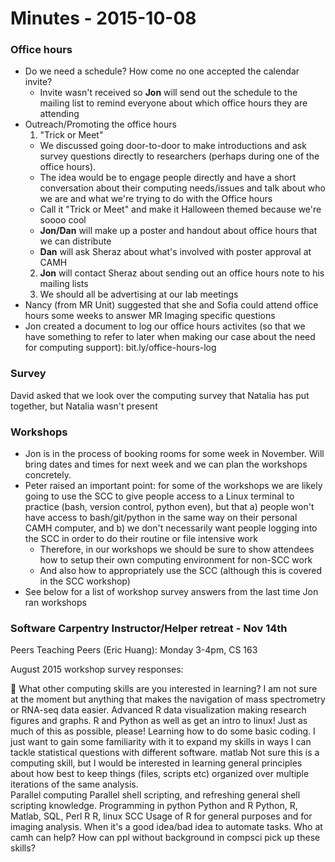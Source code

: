 # Minutes - 2015-10-08
### Office hours 
- Do we need a schedule? How come no one accepted the calendar invite?
  - Invite wasn't received so **Jon** will send out the schedule to the mailing list to remind everyone about which office hours they are attending
- Outreach/Promoting the office hours
  1. "Trick or Meet" 
    - We discussed going door-to-door to make introductions and ask survey questions directly to researchers (perhaps during one of the office hours). 
    - The idea would be to engage people directly and have a short conversation about their computing needs/issues and talk about who we are and what we're trying to do with the Office hours
    - Call it "Trick or Meet" and make it Halloween themed because we're soooo cool
    - **Jon/Dan** will make up a poster and handout about office hours that we can distribute
    - **Dan** will ask Sheraz about what's involved with poster approval at CAMH
  2. **Jon** will contact Sheraz about sending out an office hours note to his mailing lists
  3. We should all be advertising at our lab meetings
- Nancy (from MR Unit) suggested that she and Sofia could attend office hours some weeks to answer MR Imaging specific questions
- Jon created a document to log our office hours activites (so that we have something to refer to later when making our case about the need for computing support): bit.ly/office-hours-log

### Survey
David asked that we look over the computing survey that Natalia has put together, but Natalia wasn't present

### Workshops
- Jon is in the process of booking rooms for some week in November. Will bring dates and times for next week and we can plan the workshops concretely. 
- Peter raised an important point: for some of the workshops we are likely going to use the SCC to give people access to a Linux terminal to practice (bash, version control, python even), but that a) people won't have access to bash/git/python in the same way on their personal CAMH computer, and b) we don't necessarily want people logging into the SCC in order to do their routine or file intensive work
  - Therefore, in our workshops we should be sure to show attendees how to setup their own computing environment for non-SCC work
  - And also how to appropriately use the SCC (although this is covered in the SCC workshop)
- See below for a list of workshop survey answers from the last time Jon ran workshops

### Software Carpentry Instructor/Helper retreat - Nov 14th
Peers Teaching Peers (Eric Huang): Monday 3-4pm, CS 163


August 2015 workshop survey responses: 




What other computing skills are you interested in learning?
I am not sure at the moment but anything that makes the navigation of mass spectrometry or RNA-seq data easier.
Advanced R
data visualization
making research figures and graphs.
R and Python as well as get an intro to linux!
Just as much of this as possible, please!
Learning how to do some basic coding. I just want to gain some familiarity with it to expand my skills in ways I can tackle statistical questions with different software.
matlab
Not sure this is a computing skill, but I would be interested in learning general principles about how best to keep things (files, scripts etc) organized over multiple iterations of the same analysis.  
Parallel computing
Parallel shell scripting, and refreshing general shell scripting knowledge.
Programming in python
Python and R
Python, R, Matlab, SQL, Perl
R
R, linux
SCC
Usage of R for general purposes and for imaging analysis.
When it's a good idea/bad idea to automate tasks. Who at camh can help? How can ppl without background in compsci pick up these skills?


